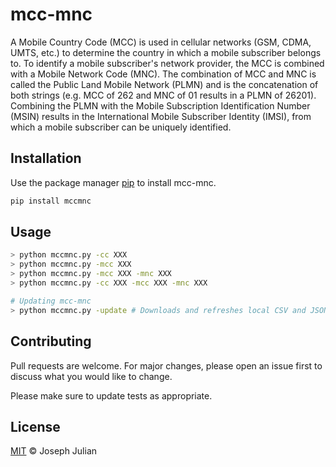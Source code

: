 # mcc-mnc

A Mobile Country Code (MCC) is used in cellular networks (GSM, CDMA, UMTS, etc.) to determine the country in which a
mobile subscriber belongs to. To identify a mobile subscriber's network provider, the MCC is combined with a Mobile
Network Code (MNC). The combination of MCC and MNC is called the Public Land Mobile Network (PLMN) and is the
concatenation of both strings (e.g. MCC of 262 and MNC of 01 results in a PLMN of 26201). Combining the PLMN with the
Mobile Subscription Identification Number (MSIN) results in the International Mobile Subscriber Identity (IMSI), from
which a mobile subscriber can be uniquely identified.

## Installation

Use the package manager [pip](https://pip.pypa.io/en/stable/) to install mcc-mnc.

```bash
pip install mccmnc
```

## Usage

```bash
> python mccmnc.py -cc XXX
> python mccmnc.py -mcc XXX
> python mccmnc.py -mcc XXX -mnc XXX
> python mccmnc.py -cc XXX -mcc XXX -mnc XXX

# Updating mcc-mnc
> python mccmnc.py -update # Downloads and refreshes local CSV and JSON
```

## Contributing

Pull requests are welcome. For major changes, please open an issue first to discuss what you would like to change.

Please make sure to update tests as appropriate.

## License

[MIT](https://choosealicense.com/licenses/mit/) © Joseph Julian